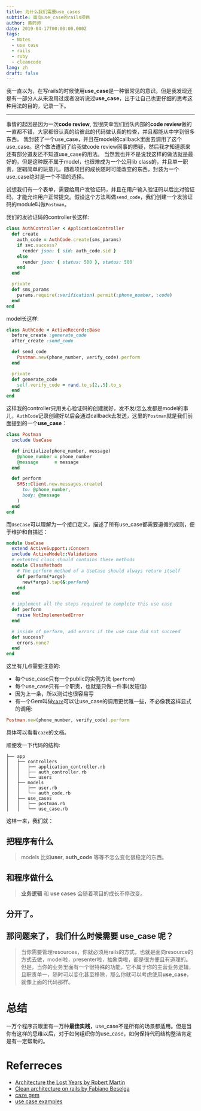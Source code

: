 ```yaml
---
title: 为什么我们需要use_cases
subtitle: 面向use_case的rails项目
author: 黄药师
date: 2019-04-17T00:00:00.000Z
tags:
  - Notes
  - use case
  - rails
  - ruby
  - cleancode
lang: zh
draft: false
---
```


我一直以为，在写rails的时候使用**use_case**是一种很常见的意识。但是我发现还是有一部分人从来没用过或者没听说过**use_case**，出于让自己也更仔细的思考这种用法的目的，记录一下。

---

事情的起因是因为一次**code review**, 我很庆幸我们团队内部的**code review**做的一直都不错，大家都很认真的给彼此的代码做认真的检查，并且都能从中学到很多东西。
我封装了一个use_case，并且在model的callback里面去调用了这个use_case。这个做法遭到了给我做code review同事的质疑，然后我才知道原来还有部分道友还不知道use_case的用法。
当然我也并不是说我这样的做法就是最好的，但是这种既不属于model，也很难成为一个公用lib class的，并且单一职责，逻辑简单的玩意儿，随着项目的成长随时可能改变的东西，封装为一个use_case绝对是一个不错的选择。

试想我们有一个表单，需要给用户发验证码，并且在用户输入验证码以后比对验证码，才能允许用户正常提交。假设这个方法叫做`send_code`，我们创建一个发验证码的module叫做`Postman`。

我们的发验证码的controller长这样:
```ruby
class AuthController < ApplicationController
  def create
    auth_code = AuthCode.create(sms_params)
    if svc.success?
      render json: { sid: auth_code.sid }
    else
      render json: { status: 500 }, status: 500
    end
  end

  private
  def sms_params
    params.require(:verification).permit(:phone_number, :code)
  end
end

```
model长这样:
```ruby
class AuthCode < ActiveRecord::Base
  before_create :generate_code
  after_create :send_code

  def send_code
    Postman.new(phone_number, verify_code).perform
  end

  private
  def generate_code
    self.verify_code = rand.to_s[2..5].to_s
  end
end
```
这样我的controller只用关心验证码的创建就好，发不发/怎么发都是model的事儿，`AuthCode`记录创建好以后会通过callback去发送，这里的`Postman`就是我们前面提到的一个**use_case**：
```ruby
class Postman
  include UseCase

  def initialize(phone_number, message)
    @phone_number = phone_number
    @message      = message
  end

  def perform
    SMS::Client.new.messages.create(
      to: @phone_number,
      body: @message
    )
  end
end

```

而`UseCase`可以理解为一个接口定义，描述了所有use_case都需要遵循的规则，便于维护和自描述：
```ruby
module UseCase
  extend ActiveSupport::Concern
  include ActiveModel::Validations
  # extented class should contains these methods
  module ClassMethods
    # The perform method of a UseCase should always return itself
    def perform(*args)
      new(*args).tap(&:perform)
    end
  end

  # implement all the steps required to complete this use case
  def perform
    raise NotImplementedError
  end

  # inside of perform, add errors if the use case did not succeed
  def success?
    errors.none?
  end
end

```

这里有几点需要注意的:
- 每个use_case只有一个public的实例方法 (`perform`)
- 每个use_case只有一个职责，也就是只做一件事(发短信)
- 因为上一条，所以测试也很容易写
- 有一个Gem叫做[`caze`](https://github.com/magnetis/caze)可以让use_case的调用更优雅一些，不必像我这样显式的调用:
```ruby
Postman.new(phone_number, verify_code).perform
```
具体可以看看`caze`的文档。

顺便发一下代码的结构:
```
├── app
│   ├── controllers
│   │   ├── application_controller.rb
│   │   ├── auth_controller.rb
│   │   └── users
│   ├── models
│   │   ├── user.rb
│   │   └── auth_code.rb
│   ├── use_cases
│   │   ├── postman.rb
│   │   └── use_case.rb
```

这样一来，我们就：
## 把程序有什么
> models 比如**user**, **auth_code** 等等不怎么变化很稳定的东西。

## 和程序做什么
> **业务逻辑** 和 **use cases** 会随着项目的成长不停改变。

## 分开了。

## 那问题来了， 我们什么时候需要 use_case 呢？
> 当你需要管理resources，你就必须用rails的方式，也就是面向resource的方式去做，model啦，presenter啦，抽象类啦，都是很方便且有道理的。
> 但是，当你的业务里面有一个很特殊的功能，它不属于你的主营业务逻辑，且职责单一，随时可以变化甚至移除，那么你就可以考虑使用**use_case**，就像上面的代码那样。

# 总结
一万个程序员眼里有一万种**最佳实践**，use_case不是所有的场景都适用。但是当你有这样的思维以后，对于如何组织你的use_case，如何保持代码结构整洁肯定是有一定帮助的。

# Referreces
- [Architecture the Lost Years by Robert Martin](https://medium.com/magnetis-backstage/clean-architecture-on-rails-e5e82e8cd326)
- [Clean architecture on rails by Fabiano Beselga](https://www.youtube.com/watch?v=WpkDN78P884)
- [caze gem](https://github.com/magnetis/caze)
- [use case examples](http://www.gatherspace.com/use-case-examples/)
